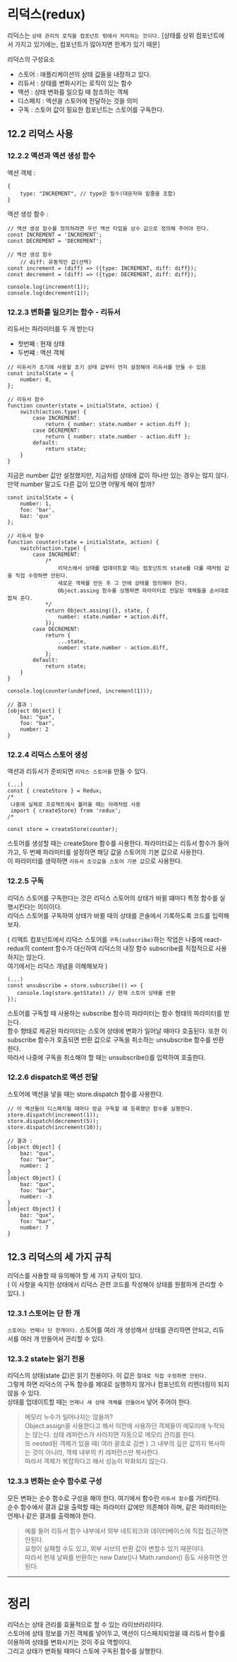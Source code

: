 리덕스(redux)
===
리덕스는 `상태 관리의 로직을 컴포넌트 밖에서 처리하는 것이다.` [상태를 상위 컴포넌트에서 가지고 있기에는, 컴포넌트가 많아지면 한계가 있기 때문]  

리덕스의 구성요소
+ 스토어 : 애플리케이션의 상태 값들을 내장하고 있다.
+ 리듀서 : 상태를 변화시키는 로직이 있는 함수  
+ 액션 : 상태 변화를 일으킬 때 참조하는 객체
+ 디스패치 : 액션을 스토어에 전달하는 것을 의미
+ 구독 : 스토어 값이 필요한 컴포넌트는 스토어를 구독한다.  

## 12.2 리덕스 사용
### 12.2.2 액션과 액션 생성 함수
액션 객체 :
~~~
{
    type: "INCREMENT", // type은 필수(대문자와 밑줄을 조합)
}
~~~
액션 생성 함수 :  
~~~
// 액션 생성 함수를 정의하려면 우선 액션 타입을 상수 값으로 정의해 주어야 한다.
const INCREMENT = 'INCREMENT';
const DECREMENT = 'DECREMENT';

// 액션 생성 함수
    // diff: 유동적인 값(선택)
const increment = (diff) => ({type: INCREMENT, diff: diff});
const decrement = (diff) => ({type: DECREMENT, diff: diff});

console.log(increment(1));
console.log(decrement(1));
~~~

### 12.2.3 변화를 일으키는 함수 - 리듀서  
리듀서는 파라미터를 두 개 받는다
+ 첫번째 : 현재 상태
+ 두번쨰 : 액션 객체

~~~
// 리듀서가 초기에 사용할 초기 상태 값부터 먼저 설정해야 리듀서를 만들 수 있음
const initalState = {
    number: 0,
};

// 리듀서 함수
function counter(state = initialState, action) {
    switch(action.type) {
        case INCREMENT:
            return { number: state.number + action.diff };
        case DECREMENT:
            return { number: state.number - action.diff };
        default:
            return state;
    }
}
~~~
지금은 number 값만 설정했지만, 지금처럼 상태에 값이 하나만 있는 경우는 많지 않다.  
만약 number 말고도 다른 값이 있으면 어떻게 해야 할까?
~~~
const initalState = {
    number: 1,
    foo: 'bar',
    baz: 'qux'
};

// 리듀서 함수
function counter(state = initialState, action) {
    switch(action.type) {
        case INCREMENT:
            /*
                리덕스에서 상태를 업데이트할 때는 컴포넌트의 state를 다룰 때처럼 값을 직접 수정하면 안된다.
                새로운 객체를 만든 후 그 안에 상태를 정의해야 한다.
                Object.assing 함수를 싱행하면 파라미터로 전달된 객체들을 순서대로 합쳐 준다.
            */
            return Object.assing({}, state, {
                number: state.number + action.diff,
            });
        case DECREMENT:
            return {
                ...state,
                number: state.number - action.diff,
            };
        default:
            return state;
    }
}

console.log(counter(undefined, increment(1)));

// 결과 :
[object Object] {
    baz: "qux",
    foo: "bar",
    number: 2
}
~~~

### 12.2.4 리덕스 스토어 생성
액션과 리듀서가 준비되면 `리덕스 스토어를` 만들 수 있다. 
~~~
(...)
const { createStore } = Redux;
/*
 나중에 실제로 프로젝트에서 불러올 때는 아래처럼 사용
 import { createStore} from 'redux';
/*

const store = createStore(counter);
~~~
스토어를 생성할 때는 createStore 함수를 사용한다. 파라미터로는 리듀서 함수가 들어가고,  두 번째 파라미터를 설정하면 해당 값을 스토어의 기본 값으로 사용한다.  
이 파라미터를 생략하면 `리듀서 초깃값을 스토어 기본 값`으로 사용한다.  

### 12.2.5 구독
리덕스 스토어를 구독한다는 것은 리덕스 스토어의 상태가 바뀔 떄마다 특정 함수를 실행시킨다는 의미이다.  
리덕스 스토어를 구독하여 상태가 바뀔 때의 상태를 콘솔에서 기록하도록 코드를 입력해보자.  

( 리액트 컴포넌트에서 리덕스 스토어를 `구독(subscribe)`하는 작업은 나중에 react-redux의 content 함수가 대신하여 리덕스의 내장 함수 subscribe를 직접적으로 사용하지는 않는다.  
 여기에서는 리덕스 개념을 이해해보자 )  
 ~~~
 (...)
 const unsubscribe = store.subscribe(() => {
    console.log(store.getState)) // 현재 스토어 상태를 반환
 });
 ~~~   
 스토어를 구독할 때 사용하는 subscribe 함수의 파라미터는 함수 형태의 파라미터를 받는다.  
 함수 향태로 제공된 파라미터는 스토어 상태에 변화가 일어날 때마다 호출된다. 또한 이 subscribe 함수가 호출되면 반환 값으로 구독을 취소하는 unsubscribe 함수를 반환한다.  
 따라서 나중에 구독을 취소해야 할 때는 unsubscribe()를 입력하여 호출한다.  

### 12.2.6 dispatch로 액션 전달  
스토어에 액션을 넣을 때는 store.dispatch 함수를 사용한다.  
~~~
// 이 액션들이 디스패치될 때마다 방금 구독할 떄 등록했던 함수를 실행한다.  
store.dispatch(increment(1));
store.dispatch(decrement(5));
store.dispatch(increment(10));

// 결과 :
[object Object] {
    baz: "qux",
    foo: "bar",
    number: 2
}
[object Object] {
    baz: "qux",
    foo: "bar",
    number: -3
}
[object Object] {
    baz: "qux",
    foo: "bar",
    number: 7
}
~~~

## 12.3 리덕스의 세 가지 규칙
리덕스를 사용할 때 유의해야 할 세 가지 규칙이 있다.  
( 이 사항을 숙지한 상태에서 리덕스 관련 코드를 작성해야 상태를 원활하게 관리할 수 있다. )

### 12.3.1 스토어는 단 한 개
`스토어는 언제나 단 한개이다.` 스토어를 여러 개 생성해서 상태를 관리하면 안되고, 리듀서를 여러 개 만들어서 관리할 수 있다.  

### 12.3.2 state는 읽기 전용  
리덕스의 상태(state 값)은 읽기 전용이다. 이 값은 `절대로 직접 수정하면 안된다.`  
그렇게 하면 리덕스의 구독 함수를 제대로 실행하지 않거나 컴포넌트의 리렌더링이 되지 않을 수 있다.  
상태를 업데이트할 때는 `언제나 새 상태 객체를 만들어서` 넣어 주어야 한다.  
> 메모리 누수가 일어나지는 않을까?   
> Object.assign을 사용한다고 해서 이전에 사용하던 객체들이 메모리에 누적되는 않는다.
> 상태 레퍼런스가 사라지면 자동으로 메모리 관리를 한다.  
> 또 nested된 객체가 있을 때( 여러 괄호로 감싼 ) 그 내부의 깊은 값까지 복사하는 것이 아니라, 객체 내부의 키 레퍼런스만 복사한다.  
> 따라서 객체가 복잡하다고 해서 성능이 악화되지 않는다.  

### 12.3.3 변화는 순수 함수로 구성  
모든 변화는 순수 함수로 구성을 해야 한다. 여기에서 함수란 `리듀서 함수`를 가리킨다.  
순수 함수에서 결과 값을 출력할 때는 파라미터 값에만 의존해야 하며, 같은 파라미터는 언제나 같은 결과를 출력해야 한다.  
> 예를 들어 리듀서 함수 내부에서 외부 네트워크와 데이터베이스에 직접 접근하면 안된다.  
> 요청이 실패할 수도 있고, 외부 서브의 반환 값이 변할수 있기 때문이다.  
> 따라서 현재 날짜를 반환하는 new Date()나 Math.random() 등도 사용하면 안된다. 

---
# 정리
리덕스는 상태 관리를 효율적으로 할 수 있는 라이브러리이다.  
스토어에 상태 정보를 가진 객체를 넣어두고, 액션이 디스패치되었을 떄 리듀서 함수를 이용하여 상태를 변화시키는 것이 주요 역할이다.  
그리고 상태가 변화될 때마다 스토에 구독된 함수를 실행한다.  